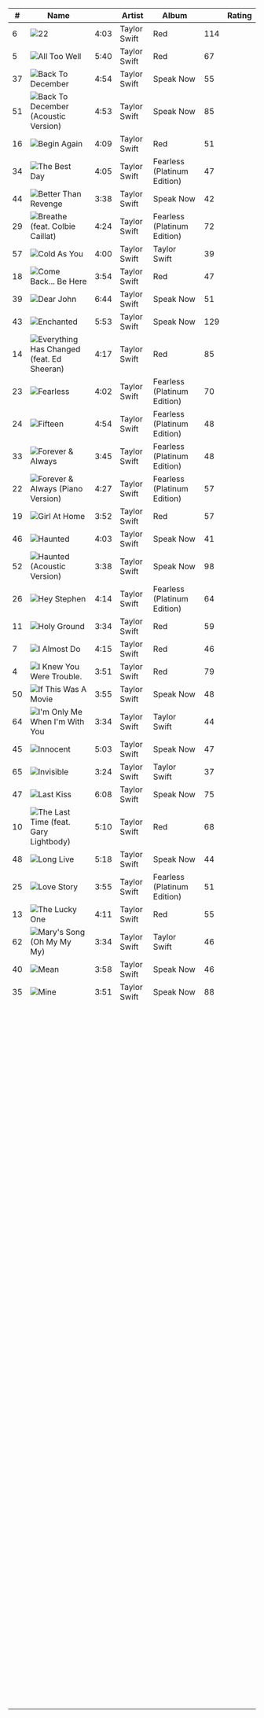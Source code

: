 <div class="playlist-songlist"><table class="song-table" data-type="pl" data-id="AMaBXyl9xlXU2As9Y51Dk1FcpURtA1lnkq5JJbpeuI4-XjheRjIb0OznCGaq-ioOC4GslZMDsjQeWTeZxw3bLVCchnKKtwbxYQ%3D%3D" data-options="{&quot;jX&quot;:false,&quot;hg&quot;:0,&quot;EJ&quot;:false,&quot;Dw&quot;:false,&quot;vJ&quot;:&quot;&quot;,&quot;Hw&quot;:false,&quot;YX&quot;:false,&quot;Td&quot;:&quot;&quot;,&quot;WJ&quot;:false,&quot;Ks&quot;:false,&quot;Fw&quot;:false,&quot;hK&quot;:false,&quot;iK&quot;:false,&quot;cX&quot;:true,&quot;vB&quot;:false,&quot;$e&quot;:false,&quot;Bl&quot;:false,&quot;Dn&quot;:false,&quot;KJ&quot;:false,&quot;eK&quot;:true,&quot;SW&quot;:false}"><thead><tr class="header-row"><th data-col="index" class="">#<div class="sort-icon"></div></th><th data-col="title" class="ascending">Name<div class="sort-icon"></div></th><th data-col="duration" title="Duration" class=""><div class="icon" alt="Duration"></div><div class="sort-icon"></div></th><th data-col="artist" class="">Artist<div class="sort-icon"></div></th><th data-col="album" class="">Album<div class="sort-icon"></div></th><th data-col="play-count" title="Play count" class=""><div class="icon" alt="Play count"></div><div class="sort-icon"></div></th><th data-col="rating" class="">Rating<div class="sort-icon"></div></th></tr></thead><tbody data-count="71" data-start-index="0" data-end-index="36"><tr class="vl-placeholder" style="display: none; height: 0px;"><td style="height: 0px;">&nbsp;</td></tr><tr class="song-row " data-id="432e6183-a24e-3c22-8b58-5b3d6846793b" data-subscription-links="true" data-index="0"><td data-col="index"><span class="content">6</span></td><td data-col="title"><div class="title-right-items"><div class="hover-button" data-id="menu"></div></div><span class="content fade-out tooltip"><img src="//lh5.googleusercontent.com/ZDky-Q1bfznKgU6TECCfXZA_sLr7bQ8lRKhYrLvq_Cg62BedNZvwA80Hh4U=s40-e100-c">22</span></td><td data-col="duration">4:03</td><td data-col="artist" data-matched-id="A4saifqiazru565jhrrm6d72jaa"><span class="content fade-out tooltip"><span class="text">Taylor Swift</span></span></td><td data-col="album" data-album-artist="Taylor Swift" data-matched-id="B7yspn236ruvvc36wnacr76lkwi"><span class="content fade-out tooltip"><span class="text">Red</span></span></td><td data-col="play-count">114</td><td data-col="rating" data-rating="5" class="stars">&nbsp;</td></tr><tr class="song-row " data-id="057da86b-ec45-3fca-8b35-647903434b43" data-subscription-links="true" data-index="1"><td data-col="index"><span class="content">5</span></td><td data-col="title"><div class="title-right-items"><div class="hover-button" data-id="menu"></div></div><span class="content fade-out tooltip"><img src="//lh5.googleusercontent.com/ZDky-Q1bfznKgU6TECCfXZA_sLr7bQ8lRKhYrLvq_Cg62BedNZvwA80Hh4U=s40-e100-c">All Too Well</span></td><td data-col="duration">5:40</td><td data-col="artist" data-matched-id="A4saifqiazru565jhrrm6d72jaa"><span class="content fade-out tooltip"><span class="text">Taylor Swift</span></span></td><td data-col="album" data-album-artist="Taylor Swift"><span class="content fade-out tooltip"><span class="text">Red</span></span></td><td data-col="play-count">67</td><td data-col="rating" data-rating="5" class="stars">&nbsp;</td></tr><tr class="song-row " data-id="06af88ad-4e94-3fb5-a4ce-b0517405ac81" data-subscription-links="true" data-index="2"><td data-col="index"><span class="content">37</span></td><td data-col="title"><div class="title-right-items"><div class="hover-button" data-id="menu"></div></div><span class="content fade-out tooltip"><img src="//lh4.googleusercontent.com/oQrGXSSUrmDXAosH3lKXz6VpUg9SvtQyaahYyJ6K2_ygDhvUG64EUEES8AEf0A=s40-e100-c">Back To December</span></td><td data-col="duration">4:54</td><td data-col="artist" data-matched-id="A4saifqiazru565jhrrm6d72jaa"><span class="content fade-out tooltip"><span class="text">Taylor Swift</span></span></td><td data-col="album" data-album-artist="" data-matched-id="Bst5axbw2mae5kyecg3a4siinqa"><span class="content fade-out tooltip"><span class="text">Speak Now</span></span></td><td data-col="play-count">55</td><td data-col="rating" data-rating="4" class="stars">&nbsp;</td></tr><tr class="song-row " data-id="ce72a672-f691-31d3-b096-eba103da3dd9" data-subscription-links="true" data-index="3"><td data-col="index"><span class="content">51</span></td><td data-col="title"><div class="title-right-items"><div class="hover-button" data-id="menu"></div></div><span class="content fade-out tooltip"><img src="//lh4.googleusercontent.com/oQrGXSSUrmDXAosH3lKXz6VpUg9SvtQyaahYyJ6K2_ygDhvUG64EUEES8AEf0A=s40-e100-c">Back To December (Acoustic Version)</span></td><td data-col="duration">4:53</td><td data-col="artist" data-matched-id="A4saifqiazru565jhrrm6d72jaa"><span class="content fade-out tooltip"><span class="text">Taylor Swift</span></span></td><td data-col="album" data-album-artist="" data-matched-id="Bst5axbw2mae5kyecg3a4siinqa"><span class="content fade-out tooltip"><span class="text">Speak Now</span></span></td><td data-col="play-count">85</td><td data-col="rating" data-rating="5" class="stars">&nbsp;</td></tr><tr class="song-row " data-id="c2cc4860-ba1e-3a9f-9bc3-847ccdbed228" data-subscription-links="true" data-index="4"><td data-col="index"><span class="content">16</span></td><td data-col="title"><div class="title-right-items"><div class="hover-button" data-id="menu"></div></div><span class="content fade-out tooltip"><img src="//lh5.googleusercontent.com/ZDky-Q1bfznKgU6TECCfXZA_sLr7bQ8lRKhYrLvq_Cg62BedNZvwA80Hh4U=s40-e100-c">Begin Again</span></td><td data-col="duration">4:09</td><td data-col="artist" data-matched-id="A4saifqiazru565jhrrm6d72jaa"><span class="content fade-out tooltip"><span class="text">Taylor Swift</span></span></td><td data-col="album" data-album-artist="Taylor Swift"><span class="content fade-out tooltip"><span class="text">Red</span></span></td><td data-col="play-count">51</td><td data-col="rating" data-rating="4" class="stars">&nbsp;</td></tr><tr class="song-row " data-id="b8c87ee1-a95d-345e-9644-ecbd1f5e6b17" data-subscription-links="true" data-index="5"><td data-col="index"><span class="content">34</span></td><td data-col="title"><div class="title-right-items"><div class="hover-button" data-id="menu"></div></div><span class="content fade-out tooltip"><img src="//lh6.googleusercontent.com/2cEOIRC8i1HNY_pI1wUIG8WGrxrjRuN4nG1wLa67d8nVU4ri5z-5PvOozH6e=s40-e100-c">The Best Day</span></td><td data-col="duration">4:05</td><td data-col="artist" data-matched-id="A4saifqiazru565jhrrm6d72jaa"><span class="content fade-out tooltip"><span class="text">Taylor Swift</span></span></td><td data-col="album" data-album-artist="Taylor Swift" data-matched-id="B4yhq23vppp3hrjgfbq3rz47zfy"><span class="content fade-out tooltip"><span class="text">Fearless (Platinum Edition)</span></span></td><td data-col="play-count">47</td><td data-col="rating" data-rating="4" class="stars">&nbsp;</td></tr><tr class="song-row " data-id="2813b2de-3abc-39a7-9c37-fe536670ad1b" data-subscription-links="true" data-index="6"><td data-col="index"><span class="content">44</span></td><td data-col="title"><div class="title-right-items"><div class="hover-button" data-id="menu"></div></div><span class="content fade-out tooltip"><img src="//lh4.googleusercontent.com/oQrGXSSUrmDXAosH3lKXz6VpUg9SvtQyaahYyJ6K2_ygDhvUG64EUEES8AEf0A=s40-e100-c">Better Than Revenge</span></td><td data-col="duration">3:38</td><td data-col="artist" data-matched-id="A4saifqiazru565jhrrm6d72jaa"><span class="content fade-out tooltip"><span class="text">Taylor Swift</span></span></td><td data-col="album" data-album-artist="" data-matched-id="Bst5axbw2mae5kyecg3a4siinqa"><span class="content fade-out tooltip"><span class="text">Speak Now</span></span></td><td data-col="play-count">42</td><td data-col="rating" data-rating="5" class="stars">&nbsp;</td></tr><tr class="song-row" data-id="f252303a-7465-3d7f-aeb0-b554960bdef4" data-subscription-links="true" data-index="7"><td data-col="index"><span class="content">29</span></td><td data-col="title"><div class="title-right-items"><div class="hover-button" data-id="menu"></div></div><span class="content fade-out tooltip"><img src="//lh6.googleusercontent.com/2cEOIRC8i1HNY_pI1wUIG8WGrxrjRuN4nG1wLa67d8nVU4ri5z-5PvOozH6e=s40-e100-c">Breathe (feat. Colbie Caillat)</span></td><td data-col="duration">4:24</td><td data-col="artist" data-matched-id="A4saifqiazru565jhrrm6d72jaa"><span class="content fade-out tooltip"><span class="text">Taylor Swift</span></span></td><td data-col="album" data-album-artist="Taylor Swift" data-matched-id="B4yhq23vppp3hrjgfbq3rz47zfy"><span class="content fade-out tooltip"><span class="text">Fearless (Platinum Edition)</span></span></td><td data-col="play-count">72</td><td data-col="rating" data-rating="5" class="stars">&nbsp;</td></tr><tr class="song-row" data-id="35587b9a-71b0-35ce-8d0e-1d2eefbc3de2" data-subscription-links="true" data-index="8"><td data-col="index"><span class="content">57</span></td><td data-col="title"><div class="title-right-items"><div class="hover-button" data-id="menu"></div></div><span class="content fade-out tooltip"><img src="//lh4.googleusercontent.com/N1ktMpxVD1f740pWczAIepeso769PXDl4aUTViykiCzxZiT5ZxoAgcfYf1c=s40-e100-c">Cold As You</span></td><td data-col="duration">4:00</td><td data-col="artist" data-matched-id="A4saifqiazru565jhrrm6d72jaa"><span class="content fade-out tooltip"><span class="text">Taylor Swift</span></span></td><td data-col="album" data-album-artist="" data-matched-id="B5pa3x5g3qchc2tqfhmybmxsl3a"><span class="content fade-out tooltip"><span class="text">Taylor Swift</span></span></td><td data-col="play-count">39</td><td data-col="rating" data-rating="4" class="stars">&nbsp;</td></tr><tr class="song-row" data-id="189f59da-b073-38f8-b8f2-398825da4ed1" data-subscription-links="true" data-index="9"><td data-col="index"><span class="content">18</span></td><td data-col="title"><div class="title-right-items"><div class="hover-button" data-id="menu"></div></div><span class="content fade-out tooltip"><img src="//lh5.googleusercontent.com/ZDky-Q1bfznKgU6TECCfXZA_sLr7bQ8lRKhYrLvq_Cg62BedNZvwA80Hh4U=s40-e100-c">Come Back... Be Here</span></td><td data-col="duration">3:54</td><td data-col="artist" data-matched-id="A4saifqiazru565jhrrm6d72jaa"><span class="content fade-out tooltip"><span class="text">Taylor Swift</span></span></td><td data-col="album" data-album-artist="Taylor Swift"><span class="content fade-out tooltip"><span class="text">Red</span></span></td><td data-col="play-count">47</td><td data-col="rating" data-rating="5" class="stars">&nbsp;</td></tr><tr class="song-row" data-id="b087e30b-86ee-3398-b1e0-1b4258f8add7" data-subscription-links="true" data-index="10"><td data-col="index"><span class="content">39</span></td><td data-col="title"><div class="title-right-items"><div class="hover-button" data-id="menu"></div></div><span class="content fade-out tooltip"><img src="//lh4.googleusercontent.com/oQrGXSSUrmDXAosH3lKXz6VpUg9SvtQyaahYyJ6K2_ygDhvUG64EUEES8AEf0A=s40-e100-c">Dear John</span></td><td data-col="duration">6:44</td><td data-col="artist" data-matched-id="A4saifqiazru565jhrrm6d72jaa"><span class="content fade-out tooltip"><span class="text">Taylor Swift</span></span></td><td data-col="album" data-album-artist="" data-matched-id="Bst5axbw2mae5kyecg3a4siinqa"><span class="content fade-out tooltip"><span class="text">Speak Now</span></span></td><td data-col="play-count">51</td><td data-col="rating" data-rating="5" class="stars">&nbsp;</td></tr><tr class="song-row" data-id="3bf5de52-b230-3fd5-a156-2e835e2cb904" data-subscription-links="true" data-index="11"><td data-col="index"><span class="content">43</span></td><td data-col="title"><div class="title-right-items"><div class="hover-button" data-id="menu"></div></div><span class="content fade-out tooltip"><img src="//lh4.googleusercontent.com/oQrGXSSUrmDXAosH3lKXz6VpUg9SvtQyaahYyJ6K2_ygDhvUG64EUEES8AEf0A=s40-e100-c">Enchanted</span></td><td data-col="duration">5:53</td><td data-col="artist" data-matched-id="A4saifqiazru565jhrrm6d72jaa"><span class="content fade-out tooltip"><span class="text">Taylor Swift</span></span></td><td data-col="album" data-album-artist="" data-matched-id="Bst5axbw2mae5kyecg3a4siinqa"><span class="content fade-out tooltip"><span class="text">Speak Now</span></span></td><td data-col="play-count">129</td><td data-col="rating" data-rating="5" class="stars">&nbsp;</td></tr><tr class="song-row" data-id="0fe349d5-a755-3121-a290-d000f8398a85" data-subscription-links="true" data-index="12"><td data-col="index"><span class="content">14</span></td><td data-col="title"><div class="title-right-items"><div class="hover-button" data-id="menu"></div></div><span class="content fade-out tooltip" title="Everything Has Changed (feat. Ed Sheeran)"><img src="//lh5.googleusercontent.com/ZDky-Q1bfznKgU6TECCfXZA_sLr7bQ8lRKhYrLvq_Cg62BedNZvwA80Hh4U=s40-e100-c">Everything Has Changed (feat. Ed Sheeran)</span></td><td data-col="duration">4:17</td><td data-col="artist"><span class="content fade-out tooltip"><span class="text">Taylor Swift</span></span></td><td data-col="album" data-album-artist="Taylor Swift"><span class="content fade-out tooltip"><span class="text">Red</span></span></td><td data-col="play-count">85</td><td data-col="rating" data-rating="5" class="stars">&nbsp;</td></tr><tr class="song-row" data-id="c376b35d-590d-30e8-b807-c8a47df913f8" data-subscription-links="true" data-index="13"><td data-col="index"><span class="content">23</span></td><td data-col="title"><div class="title-right-items"><div class="hover-button" data-id="menu"></div></div><span class="content fade-out tooltip"><img src="//lh6.googleusercontent.com/2cEOIRC8i1HNY_pI1wUIG8WGrxrjRuN4nG1wLa67d8nVU4ri5z-5PvOozH6e=s40-e100-c">Fearless</span></td><td data-col="duration">4:02</td><td data-col="artist" data-matched-id="A4saifqiazru565jhrrm6d72jaa"><span class="content fade-out tooltip"><span class="text">Taylor Swift</span></span></td><td data-col="album" data-album-artist="Taylor Swift" data-matched-id="B4yhq23vppp3hrjgfbq3rz47zfy"><span class="content fade-out tooltip"><span class="text">Fearless (Platinum Edition)</span></span></td><td data-col="play-count">70</td><td data-col="rating" data-rating="5" class="stars">&nbsp;</td></tr><tr class="song-row" data-id="ce004688-9c6e-3e4a-b409-36b9df26049f" data-subscription-links="true" data-index="14"><td data-col="index"><span class="content">24</span></td><td data-col="title"><div class="title-right-items"><div class="hover-button" data-id="menu"></div></div><span class="content fade-out tooltip"><img src="//lh6.googleusercontent.com/2cEOIRC8i1HNY_pI1wUIG8WGrxrjRuN4nG1wLa67d8nVU4ri5z-5PvOozH6e=s40-e100-c">Fifteen</span></td><td data-col="duration">4:54</td><td data-col="artist" data-matched-id="A4saifqiazru565jhrrm6d72jaa"><span class="content fade-out tooltip"><span class="text">Taylor Swift</span></span></td><td data-col="album" data-album-artist="Taylor Swift" data-matched-id="B4yhq23vppp3hrjgfbq3rz47zfy"><span class="content fade-out tooltip"><span class="text">Fearless (Platinum Edition)</span></span></td><td data-col="play-count">48</td><td data-col="rating" data-rating="5" class="stars">&nbsp;</td></tr><tr class="song-row selected-song-row" data-id="45656078-c06c-3e36-90fa-c5e553562777" data-subscription-links="true" data-index="15"><td data-col="index"><span class="content">33</span></td><td data-col="title"><div class="title-right-items"><div class="hover-button" data-id="menu"></div></div><span class="content fade-out tooltip"><img src="//lh6.googleusercontent.com/2cEOIRC8i1HNY_pI1wUIG8WGrxrjRuN4nG1wLa67d8nVU4ri5z-5PvOozH6e=s40-e100-c">Forever &amp; Always</span></td><td data-col="duration">3:45</td><td data-col="artist" data-matched-id="A4saifqiazru565jhrrm6d72jaa"><span class="content fade-out tooltip"><span class="text">Taylor Swift</span></span></td><td data-col="album" data-album-artist="Taylor Swift" data-matched-id="B4yhq23vppp3hrjgfbq3rz47zfy"><span class="content fade-out tooltip"><span class="text">Fearless (Platinum Edition)</span></span></td><td data-col="play-count">48</td><td data-col="rating" data-rating="5" class="stars">&nbsp;</td></tr><tr class="song-row" data-id="57babae8-4590-3438-919a-f9d9d1c7fbb3" data-subscription-links="true" data-index="16"><td data-col="index"><span class="content">22</span></td><td data-col="title"><div class="title-right-items"><div class="hover-button" data-id="menu"></div></div><span class="content fade-out tooltip"><img src="//lh6.googleusercontent.com/2cEOIRC8i1HNY_pI1wUIG8WGrxrjRuN4nG1wLa67d8nVU4ri5z-5PvOozH6e=s40-e100-c">Forever &amp; Always (Piano Version)</span></td><td data-col="duration">4:27</td><td data-col="artist" data-matched-id="A4saifqiazru565jhrrm6d72jaa"><span class="content fade-out tooltip"><span class="text">Taylor Swift</span></span></td><td data-col="album" data-album-artist="Taylor Swift" data-matched-id="B4yhq23vppp3hrjgfbq3rz47zfy"><span class="content fade-out tooltip"><span class="text">Fearless (Platinum Edition)</span></span></td><td data-col="play-count">57</td><td data-col="rating" data-rating="5" class="stars">&nbsp;</td></tr><tr class="song-row" data-id="124da40b-074d-3080-ae5e-78b461f836c2" data-subscription-links="true" data-index="17"><td data-col="index"><span class="content">19</span></td><td data-col="title"><div class="title-right-items"><div class="hover-button" data-id="menu"></div></div><span class="content fade-out tooltip"><img src="//lh5.googleusercontent.com/ZDky-Q1bfznKgU6TECCfXZA_sLr7bQ8lRKhYrLvq_Cg62BedNZvwA80Hh4U=s40-e100-c">Girl At Home</span></td><td data-col="duration">3:52</td><td data-col="artist" data-matched-id="A4saifqiazru565jhrrm6d72jaa"><span class="content fade-out tooltip"><span class="text">Taylor Swift</span></span></td><td data-col="album" data-album-artist="Taylor Swift"><span class="content fade-out tooltip"><span class="text">Red</span></span></td><td data-col="play-count">57</td><td data-col="rating" data-rating="5" class="stars">&nbsp;</td></tr><tr class="song-row" data-id="af6fe8af-d42c-3aba-bd7a-1a8deaff8149" data-subscription-links="true" data-index="18"><td data-col="index"><span class="content">46</span></td><td data-col="title"><div class="title-right-items"><div class="hover-button" data-id="menu"></div></div><span class="content fade-out tooltip"><img src="//lh4.googleusercontent.com/oQrGXSSUrmDXAosH3lKXz6VpUg9SvtQyaahYyJ6K2_ygDhvUG64EUEES8AEf0A=s40-e100-c">Haunted</span></td><td data-col="duration">4:03</td><td data-col="artist" data-matched-id="A4saifqiazru565jhrrm6d72jaa"><span class="content fade-out tooltip"><span class="text">Taylor Swift</span></span></td><td data-col="album" data-album-artist="" data-matched-id="Bst5axbw2mae5kyecg3a4siinqa"><span class="content fade-out tooltip"><span class="text">Speak Now</span></span></td><td data-col="play-count">41</td><td data-col="rating" data-rating="5" class="stars">&nbsp;</td></tr><tr class="song-row " data-id="df0cf109-77c5-31c1-ba20-621d12b53548" data-subscription-links="true" data-index="19"><td data-col="index"><span class="content">52</span></td><td data-col="title"><div class="title-right-items"><div class="hover-button" data-id="menu"></div></div><span class="content fade-out tooltip"><img src="//lh4.googleusercontent.com/oQrGXSSUrmDXAosH3lKXz6VpUg9SvtQyaahYyJ6K2_ygDhvUG64EUEES8AEf0A=s40-e100-c">Haunted (Acoustic Version)</span></td><td data-col="duration">3:38</td><td data-col="artist"><span class="content fade-out tooltip"><span class="text">Taylor Swift</span></span></td><td data-col="album" data-album-artist=""><span class="content fade-out tooltip"><span class="text">Speak Now</span></span></td><td data-col="play-count">98</td><td data-col="rating" data-rating="5" class="stars">&nbsp;</td></tr><tr class="song-row " data-id="1cc8089f-b35c-3b62-b858-1cbf520ad3da" data-subscription-links="true" data-index="20"><td data-col="index"><span class="content">26</span></td><td data-col="title"><div class="title-right-items"><div class="hover-button" data-id="menu"></div></div><span class="content fade-out tooltip"><img src="//lh6.googleusercontent.com/2cEOIRC8i1HNY_pI1wUIG8WGrxrjRuN4nG1wLa67d8nVU4ri5z-5PvOozH6e=s40-e100-c">Hey Stephen</span></td><td data-col="duration">4:14</td><td data-col="artist" data-matched-id="A4saifqiazru565jhrrm6d72jaa"><span class="content fade-out tooltip"><span class="text">Taylor Swift</span></span></td><td data-col="album" data-album-artist="Taylor Swift" data-matched-id="B4yhq23vppp3hrjgfbq3rz47zfy"><span class="content fade-out tooltip"><span class="text">Fearless (Platinum Edition)</span></span></td><td data-col="play-count">64</td><td data-col="rating" data-rating="5" class="stars">&nbsp;</td></tr><tr class="song-row " data-id="c715c121-eaa4-3ceb-8182-a0b5a7035c2e" data-subscription-links="true" data-index="21"><td data-col="index"><span class="content">11</span></td><td data-col="title"><div class="title-right-items"><div class="hover-button" data-id="menu"></div></div><span class="content fade-out tooltip"><img src="//lh5.googleusercontent.com/ZDky-Q1bfznKgU6TECCfXZA_sLr7bQ8lRKhYrLvq_Cg62BedNZvwA80Hh4U=s40-e100-c">Holy Ground</span></td><td data-col="duration">3:34</td><td data-col="artist" data-matched-id="A4saifqiazru565jhrrm6d72jaa"><span class="content fade-out tooltip"><span class="text">Taylor Swift</span></span></td><td data-col="album" data-album-artist="Taylor Swift" data-matched-id="B7yspn236ruvvc36wnacr76lkwi"><span class="content fade-out tooltip"><span class="text">Red</span></span></td><td data-col="play-count">59</td><td data-col="rating" data-rating="4" class="stars">&nbsp;</td></tr><tr class="song-row " data-id="77dcefd2-7e08-3401-967a-d29ba4b802b2" data-subscription-links="true" data-index="22"><td data-col="index"><span class="content">7</span></td><td data-col="title"><div class="title-right-items"><div class="hover-button" data-id="menu"></div></div><span class="content fade-out tooltip"><img src="//lh5.googleusercontent.com/ZDky-Q1bfznKgU6TECCfXZA_sLr7bQ8lRKhYrLvq_Cg62BedNZvwA80Hh4U=s40-e100-c">I Almost Do</span></td><td data-col="duration">4:15</td><td data-col="artist" data-matched-id="A4saifqiazru565jhrrm6d72jaa"><span class="content fade-out tooltip"><span class="text">Taylor Swift</span></span></td><td data-col="album" data-album-artist="Taylor Swift" data-matched-id="B7yspn236ruvvc36wnacr76lkwi"><span class="content fade-out tooltip"><span class="text">Red</span></span></td><td data-col="play-count">46</td><td data-col="rating" data-rating="4" class="stars">&nbsp;</td></tr><tr class="song-row " data-id="26694c29-8742-3869-8970-4d1300e41cb8" data-subscription-links="true" data-index="23"><td data-col="index"><span class="content">4</span></td><td data-col="title"><div class="title-right-items"><div class="hover-button" data-id="menu"></div></div><span class="content fade-out tooltip"><img src="//lh5.googleusercontent.com/ZDky-Q1bfznKgU6TECCfXZA_sLr7bQ8lRKhYrLvq_Cg62BedNZvwA80Hh4U=s40-e100-c">I Knew You Were Trouble.</span></td><td data-col="duration">3:51</td><td data-col="artist" data-matched-id="A4saifqiazru565jhrrm6d72jaa"><span class="content fade-out tooltip"><span class="text">Taylor Swift</span></span></td><td data-col="album" data-album-artist="Taylor Swift" data-matched-id="B7yspn236ruvvc36wnacr76lkwi"><span class="content fade-out tooltip"><span class="text">Red</span></span></td><td data-col="play-count">79</td><td data-col="rating" data-rating="4" class="stars">&nbsp;</td></tr><tr class="song-row " data-id="9db10ff6-ed7b-3587-9e7a-d581ae5410ea" data-subscription-links="true" data-index="24"><td data-col="index"><span class="content">50</span></td><td data-col="title"><div class="title-right-items"><div class="hover-button" data-id="menu"></div></div><span class="content fade-out tooltip"><img src="//lh4.googleusercontent.com/oQrGXSSUrmDXAosH3lKXz6VpUg9SvtQyaahYyJ6K2_ygDhvUG64EUEES8AEf0A=s40-e100-c">If This Was A Movie</span></td><td data-col="duration">3:55</td><td data-col="artist" data-matched-id="A4saifqiazru565jhrrm6d72jaa"><span class="content fade-out tooltip"><span class="text">Taylor Swift</span></span></td><td data-col="album" data-album-artist=""><span class="content fade-out tooltip"><span class="text">Speak Now</span></span></td><td data-col="play-count">48</td><td data-col="rating" data-rating="1" class="stars">&nbsp;</td></tr><tr class="song-row " data-id="c54cd5c2-19f4-3e6e-8fb1-02879befb60f" data-subscription-links="true" data-index="25"><td data-col="index"><span class="content">64</span></td><td data-col="title"><div class="title-right-items"><div class="hover-button" data-id="menu"></div></div><span class="content fade-out tooltip"><img src="//lh4.googleusercontent.com/N1ktMpxVD1f740pWczAIepeso769PXDl4aUTViykiCzxZiT5ZxoAgcfYf1c=s40-e100-c">I'm Only Me When I'm With You</span></td><td data-col="duration">3:34</td><td data-col="artist" data-matched-id="A4saifqiazru565jhrrm6d72jaa"><span class="content fade-out tooltip"><span class="text">Taylor Swift</span></span></td><td data-col="album" data-album-artist="" data-matched-id="B5pa3x5g3qchc2tqfhmybmxsl3a"><span class="content fade-out tooltip"><span class="text">Taylor Swift</span></span></td><td data-col="play-count">44</td><td data-col="rating" data-rating="4" class="stars">&nbsp;</td></tr><tr class="song-row " data-id="768d835f-0012-3ea2-9e2e-fc89229eb4c7" data-subscription-links="true" data-index="26"><td data-col="index"><span class="content">45</span></td><td data-col="title"><div class="title-right-items"><div class="hover-button" data-id="menu"></div></div><span class="content fade-out tooltip"><img src="//lh4.googleusercontent.com/oQrGXSSUrmDXAosH3lKXz6VpUg9SvtQyaahYyJ6K2_ygDhvUG64EUEES8AEf0A=s40-e100-c">Innocent</span></td><td data-col="duration">5:03</td><td data-col="artist" data-matched-id="A4saifqiazru565jhrrm6d72jaa"><span class="content fade-out tooltip"><span class="text">Taylor Swift</span></span></td><td data-col="album" data-album-artist="" data-matched-id="Bst5axbw2mae5kyecg3a4siinqa"><span class="content fade-out tooltip"><span class="text">Speak Now</span></span></td><td data-col="play-count">47</td><td data-col="rating" data-rating="4" class="stars">&nbsp;</td></tr><tr class="song-row " data-id="fba3a069-8755-3cd4-8446-bc63d142be22" data-subscription-links="true" data-index="27"><td data-col="index"><span class="content">65</span></td><td data-col="title"><div class="title-right-items"><div class="hover-button" data-id="menu"></div></div><span class="content fade-out tooltip"><img src="//lh4.googleusercontent.com/N1ktMpxVD1f740pWczAIepeso769PXDl4aUTViykiCzxZiT5ZxoAgcfYf1c=s40-e100-c">Invisible</span></td><td data-col="duration">3:24</td><td data-col="artist" data-matched-id="A4saifqiazru565jhrrm6d72jaa"><span class="content fade-out tooltip"><span class="text">Taylor Swift</span></span></td><td data-col="album" data-album-artist="" data-matched-id="B5pa3x5g3qchc2tqfhmybmxsl3a"><span class="content fade-out tooltip"><span class="text">Taylor Swift</span></span></td><td data-col="play-count">37</td><td data-col="rating" data-rating="4" class="stars">&nbsp;</td></tr><tr class="song-row " data-id="2c5af81a-cc20-3dca-83eb-6a31362723c0" data-subscription-links="true" data-index="28"><td data-col="index"><span class="content">47</span></td><td data-col="title"><div class="title-right-items"><div class="hover-button" data-id="menu"></div></div><span class="content fade-out tooltip"><img src="//lh4.googleusercontent.com/oQrGXSSUrmDXAosH3lKXz6VpUg9SvtQyaahYyJ6K2_ygDhvUG64EUEES8AEf0A=s40-e100-c">Last Kiss</span></td><td data-col="duration">6:08</td><td data-col="artist" data-matched-id="A4saifqiazru565jhrrm6d72jaa"><span class="content fade-out tooltip"><span class="text">Taylor Swift</span></span></td><td data-col="album" data-album-artist="" data-matched-id="Bst5axbw2mae5kyecg3a4siinqa"><span class="content fade-out tooltip"><span class="text">Speak Now</span></span></td><td data-col="play-count">75</td><td data-col="rating" data-rating="4" class="stars">&nbsp;</td></tr><tr class="song-row " data-id="f265a666-c812-3a54-9013-c27c4c8894fd" data-subscription-links="true" data-index="29"><td data-col="index"><span class="content">10</span></td><td data-col="title"><div class="title-right-items"><div class="hover-button" data-id="menu"></div></div><span class="content fade-out tooltip"><img src="//lh5.googleusercontent.com/ZDky-Q1bfznKgU6TECCfXZA_sLr7bQ8lRKhYrLvq_Cg62BedNZvwA80Hh4U=s40-e100-c">The Last Time (feat. Gary Lightbody)</span></td><td data-col="duration">5:10</td><td data-col="artist" data-matched-id="A4saifqiazru565jhrrm6d72jaa"><span class="content fade-out tooltip"><span class="text">Taylor Swift</span></span></td><td data-col="album" data-album-artist="Taylor Swift" data-matched-id="B7yspn236ruvvc36wnacr76lkwi"><span class="content fade-out tooltip"><span class="text">Red</span></span></td><td data-col="play-count">68</td><td data-col="rating" data-rating="5" class="stars">&nbsp;</td></tr><tr class="song-row " data-id="58f2fc00-630a-3df7-9b62-43d6df7f36b2" data-subscription-links="true" data-index="30"><td data-col="index"><span class="content">48</span></td><td data-col="title"><div class="title-right-items"><div class="hover-button" data-id="menu"></div></div><span class="content fade-out tooltip"><img src="//lh4.googleusercontent.com/oQrGXSSUrmDXAosH3lKXz6VpUg9SvtQyaahYyJ6K2_ygDhvUG64EUEES8AEf0A=s40-e100-c">Long Live</span></td><td data-col="duration">5:18</td><td data-col="artist" data-matched-id="A4saifqiazru565jhrrm6d72jaa"><span class="content fade-out tooltip"><span class="text">Taylor Swift</span></span></td><td data-col="album" data-album-artist="" data-matched-id="Bst5axbw2mae5kyecg3a4siinqa"><span class="content fade-out tooltip"><span class="text">Speak Now</span></span></td><td data-col="play-count">44</td><td data-col="rating" data-rating="5" class="stars">&nbsp;</td></tr><tr class="song-row " data-id="3df9e6af-6ecb-34e9-8846-f234a596e125" data-subscription-links="true" data-index="31"><td data-col="index"><span class="content">25</span></td><td data-col="title"><div class="title-right-items"><div class="hover-button" data-id="menu"></div></div><span class="content fade-out tooltip"><img src="//lh6.googleusercontent.com/2cEOIRC8i1HNY_pI1wUIG8WGrxrjRuN4nG1wLa67d8nVU4ri5z-5PvOozH6e=s40-e100-c">Love Story</span></td><td data-col="duration">3:55</td><td data-col="artist" data-matched-id="A4saifqiazru565jhrrm6d72jaa"><span class="content fade-out tooltip"><span class="text">Taylor Swift</span></span></td><td data-col="album" data-album-artist="Taylor Swift" data-matched-id="B4yhq23vppp3hrjgfbq3rz47zfy"><span class="content fade-out tooltip"><span class="text">Fearless (Platinum Edition)</span></span></td><td data-col="play-count">51</td><td data-col="rating" data-rating="5" class="stars">&nbsp;</td></tr><tr class="song-row " data-id="e24f8b13-4ee4-3de8-9949-ad78b1f5a396" data-subscription-links="true" data-index="32"><td data-col="index"><span class="content">13</span></td><td data-col="title"><div class="title-right-items"><div class="hover-button" data-id="menu"></div></div><span class="content fade-out tooltip"><img src="//lh5.googleusercontent.com/ZDky-Q1bfznKgU6TECCfXZA_sLr7bQ8lRKhYrLvq_Cg62BedNZvwA80Hh4U=s40-e100-c">The Lucky One</span></td><td data-col="duration">4:11</td><td data-col="artist" data-matched-id="A4saifqiazru565jhrrm6d72jaa"><span class="content fade-out tooltip"><span class="text">Taylor Swift</span></span></td><td data-col="album" data-album-artist="Taylor Swift"><span class="content fade-out tooltip"><span class="text">Red</span></span></td><td data-col="play-count">55</td><td data-col="rating" data-rating="4" class="stars">&nbsp;</td></tr><tr class="song-row " data-id="c65f4580-6d87-3d19-bfc3-a72cfef9f422" data-subscription-links="true" data-index="33"><td data-col="index"><span class="content">62</span></td><td data-col="title"><div class="title-right-items"><div class="hover-button" data-id="menu"></div></div><span class="content fade-out tooltip"><img src="//lh4.googleusercontent.com/N1ktMpxVD1f740pWczAIepeso769PXDl4aUTViykiCzxZiT5ZxoAgcfYf1c=s40-e100-c">Mary's Song (Oh My My My)</span></td><td data-col="duration">3:34</td><td data-col="artist" data-matched-id="A4saifqiazru565jhrrm6d72jaa"><span class="content fade-out tooltip"><span class="text">Taylor Swift</span></span></td><td data-col="album" data-album-artist="" data-matched-id="B5pa3x5g3qchc2tqfhmybmxsl3a"><span class="content fade-out tooltip"><span class="text">Taylor Swift</span></span></td><td data-col="play-count">46</td><td data-col="rating" data-rating="4" class="stars">&nbsp;</td></tr><tr class="song-row " data-id="9680bbbc-3560-3a4d-82f4-87f68d197304" data-subscription-links="true" data-index="34"><td data-col="index"><span class="content">40</span></td><td data-col="title"><div class="title-right-items"><div class="hover-button" data-id="menu"></div></div><span class="content fade-out tooltip"><img src="//lh4.googleusercontent.com/oQrGXSSUrmDXAosH3lKXz6VpUg9SvtQyaahYyJ6K2_ygDhvUG64EUEES8AEf0A=s40-e100-c">Mean</span></td><td data-col="duration">3:58</td><td data-col="artist" data-matched-id="A4saifqiazru565jhrrm6d72jaa"><span class="content fade-out tooltip"><span class="text">Taylor Swift</span></span></td><td data-col="album" data-album-artist="" data-matched-id="Bst5axbw2mae5kyecg3a4siinqa"><span class="content fade-out tooltip"><span class="text">Speak Now</span></span></td><td data-col="play-count">46</td><td data-col="rating" data-rating="5" class="stars">&nbsp;</td></tr><tr class="song-row " data-id="c4b669e3-6e21-358e-b37a-07ec95dcc20a" data-subscription-links="true" data-index="35"><td data-col="index"><span class="content">35</span></td><td data-col="title"><div class="title-right-items"><div class="hover-button" data-id="menu"></div></div><span class="content fade-out tooltip"><img src="//lh4.googleusercontent.com/oQrGXSSUrmDXAosH3lKXz6VpUg9SvtQyaahYyJ6K2_ygDhvUG64EUEES8AEf0A=s40-e100-c">Mine</span></td><td data-col="duration">3:51</td><td data-col="artist" data-matched-id="A4saifqiazru565jhrrm6d72jaa"><span class="content fade-out tooltip"><span class="text">Taylor Swift</span></span></td><td data-col="album" data-album-artist="" data-matched-id="Bst5axbw2mae5kyecg3a4siinqa"><span class="content fade-out tooltip"><span class="text">Speak Now</span></span></td><td data-col="play-count">88</td><td data-col="rating" data-rating="5" class="stars">&nbsp;</td></tr><tr class="vl-placeholder" style="height: 1435px;"><td style="height: 1435px;">&nbsp;</td></tr></tbody></table></div>
